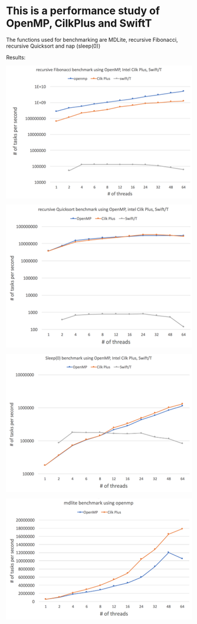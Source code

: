# This is a performance study of OpenMP, CilkPlus and SwiftT

The functions used for benchmarking are MDLite, recursive Fibonacci, recursive Quicksort and nap (sleep(0))

Results:

![Screenshot](https://github.com/yzhou65/OpenMP_CilkPlus_SwiftT_benchmark/blob/master/results/compare_fib.png)


![Screenshot](https://github.com/yzhou65/OpenMP_CilkPlus_SwiftT_benchmark/blob/master/results/compare_quicksort.png)


![Screenshot](https://github.com/yzhou65/OpenMP_CilkPlus_SwiftT_benchmark/blob/master/results/compare_nap.png)


![Screenshot](https://github.com/yzhou65/OpenMP_CilkPlus_SwiftT_benchmark/blob/master/results/compare_mdlite.png)

